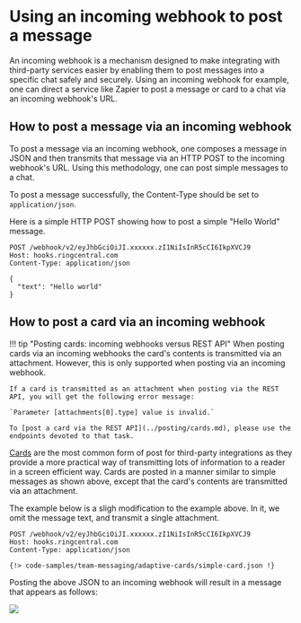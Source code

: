# Using an incoming webhook to post a message

An incoming webhook is a mechanism designed to make integrating with third-party services easier by enabling them to post messages into a specific chat safely and securely. Using an incoming webhook for example, one can direct a service like Zapier to post a message or card to a chat via an incoming webhook's URL. 

## How to post a message via an incoming webhook

To post a message via an incoming webhook, one composes a message in JSON and then transmits that message via an HTTP POST to the incoming webhook's URL. Using this methodology, one can post simple messages to a chat.

To post a message successfully, the Content-Type should be set to `application/json`.

Here is a simple HTTP POST showing how to post a simple "Hello World" message. 

```http
POST /webhook/v2/eyJhbGciOiJI.xxxxxx.zI1NiIsInR5cCI6IkpXVCJ9
Host: hooks.ringcentral.com
Content-Type: application/json

{
  "text": "Hello world"
}
```

## How to post a card via an incoming webhook

!!! tip "Posting cards: incoming webhooks versus REST API"
    When posting cards via an incoming webhooks the card's contents is transmitted via an attachment. However, this is only supported when posting via an incoming webhook. 
	
	If a card is transmitted as an attachment when posting via the REST API, you will get the following error message: 
	
	`Parameter [attachments[0].type] value is invalid.`
	
	To [post a card via the REST API](../posting/cards.md), please use the endpoints devoted to that task.

[Cards](../adaptive-cards/index.md) are the most common form of post for third-party integrations as they provide a more practical way of transmitting lots of information to a reader in a screen efficient way. Cards are posted in a manner similar to simple messages as shown above, except that the card's contents are transmitted via an attachment. 

The example below is a sligh modification to the example above. In it, we omit the message text, and transmit a single attachment. 

```http
POST /webhook/v2/eyJhbGciOiJI.xxxxxx.zI1NiIsInR5cCI6IkpXVCJ9
Host: hooks.ringcentral.com
Content-Type: application/json

{!> code-samples/team-messaging/adaptive-cards/simple-card.json !}
```

Posting the above JSON to an incoming webhook will result in a message that appears as follows:

<img src="../../incoming-webhooks/sample-adaptive-card.png" class="img-fluid" style="max-width: 600px">


